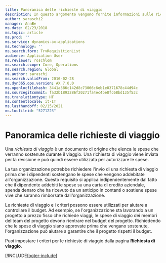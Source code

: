 ```yaml
---
title: Panoramica delle richieste di viaggio
description: In questo argomento vengono fornite informazioni sulle richieste di viaggio. Una richiesta di viaggio documenta le spese di viaggio pianificate.
author: saraschi2
manager: AnnBe
ms.date: 02/23/2018
ms.topic: article
ms.prod: ''
ms.service: dynamics-ax-applications
ms.technology: ''
ms.search.form: TrvRequisitionList
audience: Application User
ms.reviewer: roschlom
ms.search.scope: Core, Operations
ms.search.region: Global
ms.author: saraschi
ms.search.validFrom: 2016-02-28
ms.dyn365.ops.version: AX 7.0.0
ms.openlocfilehash: 3441a386c142d8c73066c6eb1e0371678c44d94c
ms.sourcegitcommit: fa32b1893286f20271fa4ec4be8fc68bd135f53c
ms.translationtype: HT
ms.contentlocale: it-IT
ms.lasthandoff: 02/15/2021
ms.locfileid: "5271223"
---
```

# <a name="travel-requisitions-overview"></a>Panoramica delle richieste di viaggio

Una *richiesta di viaggio* è un documento di origine che elenca le spese che verranno sostenute durante il viaggio. Una richiesta di viaggio viene inviata per la revisione e può quindi essere utilizzata per autorizzare le spese.

La tua organizzazione potrebbe richiedere l'invio di una richiesta di viaggio prima che i dipendenti sostengano le spese che vengono addebitate all'organizzazione. Questo requisito si applica indipendentemente dal fatto che il dipendente addebiti le spese su una carta di credito aziendale, spenda denaro che ha ricevuto da un anticipo in contanti o sostiene spese vive che saranno rimborsate dall'organizzazione.

Le richieste di viaggio e i criteri possono essere utilizzati per aiutare a controllare il budget. Ad esempio, se l'organizzazione sta lavorando a un progetto a prezzo fisso che richiede viaggi, le spese di viaggio dei membri del team del progetto devono rientrare nel budget del progetto. Richiedendo che le spese di viaggio siano approvate prima che vengano sostenute, l'organizzazione può aiutare a garantire che il progetto rispetti il budget.

Puoi impostare i criteri per le richieste di viaggio dalla pagina **Richiesta di viaggio**.


[!INCLUDE[footer-include](../includes/footer-banner.md)]
